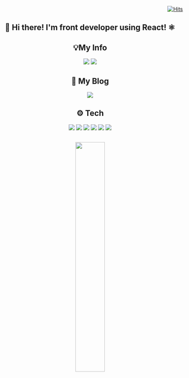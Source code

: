 <div align=right>
  
[![Hits](https://hits.seeyoufarm.com/api/count/incr/badge.svg?url=https%3A%2F%2Fgithub.com%2Fgjbae1212%2Fhit-counter&count_bg=%23002045&title_bg=%23F7394D&icon=&icon_color=%23E7E7E7&title=hits&edge_flat=false)](https://hits.seeyoufarm.com)
</div>

<div align=center> <h2>👋 Hi there! I'm front developer using React! ⚛ </h2></div>





<div align=center>
 <h2> 💡My Info </h2>

<p>
<a href="mailto:lhk3337@gmail.com" target="_blank"><img src="https://img.shields.io/badge/lhk3337@gmail.com-D14836?style=flat-square&logo=Gmail&logoColor=white"/></a>
<a href="https://www.linkedin.com/in/holim/" target="_blank"><img src="https://img.shields.io/badge/hongkyuLim-%230077B5.svg?style=flat-square&logo=linkedin&logoColor=white"/></a>
</p>
</div>

<div align=center>
 <h2> 📖 My Blog</h2>

<p>
  <a href="https://lhk3337.github.io/" target="_blank"><img src="https://img.shields.io/badge/Blog-3A5D7B?style=flat-square&logo=notion" /></a>
</p>
 </div>

<div align=center>
 <h2> ⚙️ Tech </h2>
<p>
<img src="https://img.shields.io/badge/HTML5-E34F26.svg?&style=flat-square&logo=HTML5&logoColor=white" /> <img src="https://img.shields.io/badge/CSS3-1572B6.svg?&style=flat-square&logo=CSS3&logoColor=white" /> <img src="https://img.shields.io/badge/javascript-F7DF1E.svg?&style=flat-square&logo=javascript&logoColor=black" />
<img src="https://img.shields.io/badge/React-61dafb.svg?&style=flat-square&logo=react&logoColor=black" />
 <img src="https://img.shields.io/badge/styled components-DB7093.svg?&style=flat-square&logo=styled-components&logoColor=white" />
<img src="https://img.shields.io/badge/React Router-ca4245.svg?&style=flat-square&logo=React-Router&logoColor=white" />
 </p>
</div>
<div align=center>
 <h2></h2>
  <img src=https://github-readme-stats.vercel.app/api?username=lhk3337&theme=graywhite&hide_border=true&show_icons=true? style="width: 40%" />
</div>


